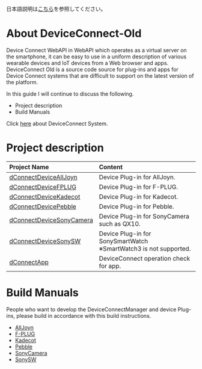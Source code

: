 日本語説明は[こちら](README.md)を参照してください。

# About DeviceConnect-Old
Device Connect WebAPI in WebAPI which operates as a virtual server on the smartphone, it can be easy to use in a uniform description of various wearable devices and IoT devices from a Web browser and apps.
DeviceConnect Old is a source code source for plug-ins and apps for Device Connect systems that are difficult to support on the latest version of the platform.

In this guide I will continue to discuss the following.

* Project description
* Build Manuals

Click [here](https://github.com/DeviceConnect/DeviceConnect-Docs/wiki)
 about DeviceConnect System.


# Project description
| Project Name|Content  |
|:-----------|:---------|
|[dConnectDeviceAllJoyn](Android/dConnectDeviceAllJoyn)|Device Plug-in for AllJoyn.|
|[dConnectDeviceFPLUG](Android/dConnectDeviceFPLUG)|Device Plug-in for F-PLUG.|
|[dConnectDeviceKadecot](Android/dConnectDeviceKadecot)|Device Plug-in for Kadecot.|
|[dConnectDevicePebble](Android/dConnectDevicePebble)|Device Plug-in for Pebble.|
|[dConnectDeviceSonyCamera](Android/dConnectDeviceSonyCamera)|Device Plug-in for SonyCamera such as QX10.|
|[dConnectDeviceSonySW](Android/dConnectDeviceSonySW)|Device Plug-in for SonySmartWatch<br>※SmartWatch3 is not supported.|
|[dConnectApp](Android/dConnectApp)|DeviceConnect operation check for app.|


# Build Manuals
People who want to develop the DeviceConnectManager and device Plug-ins, please build in accordance with this build instructions.

* [AllJoyn](https://github.com/DeviceConnect/DeviceConnect-Old/wiki/AllJoyn-Build)
* [F-PLUG](https://github.com/DeviceConnect/DeviceConnect-Old/wiki/F-PLUG-Build)
* [Kadecot](https://github.com/DeviceConnect/DeviceConnect-Old/wiki/Kadecot-Build)
* [Pebble](https://github.com/DeviceConnect/DeviceConnect-Old/wiki/Pebble-Build)
* [SonyCamera](https://github.com/DeviceConnect/DeviceConnect-Old/wiki/SonyCamera-Build)
* [SonySW](https://github.com/DeviceConnect/DeviceConnect-Old/wiki/SonySW-Build)

